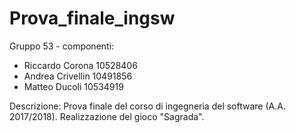 # Prova_finale_ingsw

Gruppo 53 - componenti:
- Riccardo Corona           10528406
- Andrea Crivellin          10491856
- Matteo Ducoli             10534919

Descrizione:
Prova finale del corso di ingegneria del software (A.A. 2017/2018).
Realizzazione del gioco "Sagrada".